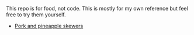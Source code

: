 This repo is for food, not code. This is mostly for my own reference but feel free to try them yourself.

* [Pork and pineapple skewers](pork-and-pineapple-skewers.md)
